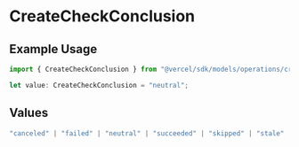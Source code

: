 # CreateCheckConclusion

## Example Usage

```typescript
import { CreateCheckConclusion } from "@vercel/sdk/models/operations/createcheck.js";

let value: CreateCheckConclusion = "neutral";
```

## Values

```typescript
"canceled" | "failed" | "neutral" | "succeeded" | "skipped" | "stale"
```